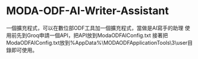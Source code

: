 # MODA-ODF-AI-Writer-Assistant
一個擴充程式，可以在數位部ODF工具加一個擴充程式，當做是AI寫手的助理
使用前先到Groq申請一個API，把API放到ModaODFAIConfig.txt
接著把ModaODFAIConfig.txt放到%AppData%\MODAODFApplicationTools\3\user目錄即可使用。
